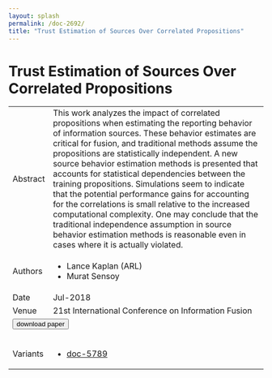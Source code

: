 ```yaml
---
layout: splash
permalink: /doc-2692/
title: "Trust Estimation of Sources Over Correlated Propositions"
---
```


# Trust Estimation of Sources Over Correlated Propositions

<table>
    <tbody>
    <tr>
        <td>Abstract</td>
        <td>This work analyzes the impact of correlated propositions when estimating the reporting behavior of information sources. These behavior estimates are critical for fusion, and traditional methods assume the propositions are statistically independent. A new source behavior estimation methods is presented that accounts for statistical dependencies between the training propositions. Simulations seem to indicate that the potential performance gains for accounting for the correlations is small relative to the increased computational complexity. One may conclude that the traditional independence assumption in source behavior estimation methods is reasonable even in cases where it is actually violated.</td>
    </tr>
    <tr>
        <td>Authors</td>
        <td>
            <ul>
                <li>Lance Kaplan (ARL)</li>
                <li>Murat Sensoy</li>
            </ul>
        </td>
    </tr>
    <tr>
        <td>Date</td>
        <td>Jul-2018</td>
    </tr>
    <tr>
        <td>Venue</td>
        <td>21st International Conference on Information Fusion</td>
    </tr>
        <tr>
            <td colspan="2">
                <form method="get" action="https://dais-ita.org/sites/default/files/2343_paper.pdf">
                    <button type="submit">download paper</button>
                </form>
            </td>
        </tr>
        <tr>
            <td>Variants</td>
            <td>
                <ul>
                    <li><a href="\doc-5789\">doc-5789</a></li>
                </ul>
            </td>
        </tr>
    </tbody>
</table>
